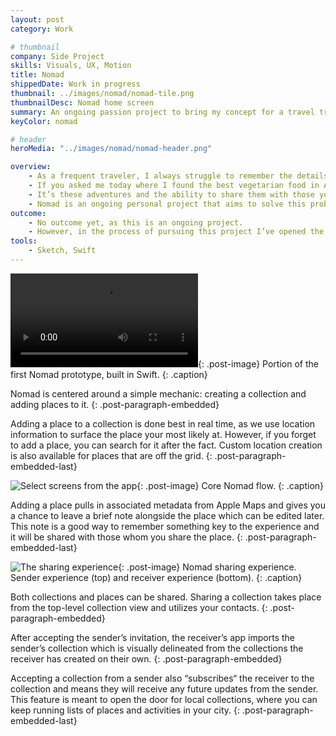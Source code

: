 ```yaml
---
layout: post
category: Work

# thumbnail
company: Side Project
skills: Visuals, UX, Motion
title: Nomad
shippedDate: Work in progress
thumbnail: ../images/nomad/nomad-tile.png
thumbnailDesc: Nomad home screen
summary: An ongoing passion project to bring my concept for a travel tracker to life in Swift.
keyColor: nomad

# header
heroMedia: "../images/nomad/nomad-header.png"

overview:
    - As a frequent traveler, I always struggle to remember the details of the hidden gems I find on my trips.
    - If you asked me today where I found the best vegetarian food in Ahmedabad or which hidden beach in Nicaragua I liked best, I wouldn’t be able to give you a name or location, although my memories of the experiences are vivid.
    - It’s these adventures and the ability to share them with those you love that make travel worth it.
    - Nomad is an ongoing personal project that aims to solve this problem by giving you a central place to catalogue the places you visit and share them with friends seeking similar adventures. It makes saving, sending, and receiving trip itineraries and recommendations easy.
outcome:
    - No outcome yet, as this is an ongoing project.
    - However, in the process of pursuing this project I’ve opened the door to the world of Swift and iOS development, so in that sense it’s already a great success.
tools:
    - Sketch, Swift
---
```


<video src="../images/nomad/first-prototype.mp4" autoplay loop></video>{: .post-image}
Portion of the first Nomad prototype, built in Swift.
{: .caption}

Nomad is centered around a simple mechanic: creating a collection and adding places to it.
{: .post-paragraph-embedded}

Adding a place to a collection is done best in real time, as we use location information to surface the place your most likely at. However, if you forget to add a place, you can search for it after the fact. Custom location creation is also available for places that are off the grid.
{: .post-paragraph-embedded-last}

![Select screens from the app](../images/nomad/nomad-flow-1.png){: .post-image}
Core Nomad flow.
{: .caption}

Adding a place pulls in associated metadata from Apple Maps and gives you a chance to leave a brief note alongside the place which can be edited later. This note is a good way to remember something key to the experience and it will be shared with those whom you share the place.
{: .post-paragraph-embedded-last}

![The sharing experience](../images/nomad/nomad-flow-2.png){: .post-image}
Nomad sharing experience. Sender experience (top) and receiver experience (bottom).
{: .caption}

Both collections and places can be shared. Sharing a collection takes place from the top-level collection view and utilizes your contacts.
{: .post-paragraph-embedded}

After accepting the sender’s invitation, the receiver’s app imports the sender’s collection which is visually delineated from the collections the receiver has created on their own.
{: .post-paragraph-embedded}

Accepting a collection from a sender also “subscribes“ the receiver to the collection and means they will receive any future updates from the sender. This feature is meant to open the door for local collections, where you can keep running lists of places and activities in your city.
{: .post-paragraph-embedded-last}
